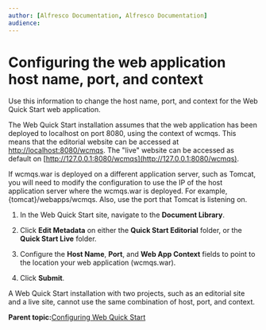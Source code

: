 ```yaml
---
author: [Alfresco Documentation, Alfresco Documentation]
audience: 
---
```


# Configuring the web application host name, port, and context

Use this information to change the host name, port, and context for the Web Quick Start web application.

The Web Quick Start installation assumes that the web application has been deployed to localhost on port 8080, using the context of wcmqs. This means that the editorial website can be accessed at [http://localhost:8080/wcmqs](http://localhost:8080/wcmqs). The "live" website can be accessed as default on [http://127.0.0.1:8080/wcmqs](http://127.0.0.1:8080/wcmqs).

If wcmqs.war is deployed on a different application server, such as Tomcat, you will need to modify the configuration to use the IP of the host application server where the wcmqs.war is deployed. For example, \{tomcat\}/webapps/wcmqs. Also, use the port that Tomcat is listening on.

1.  In the Web Quick Start site, navigate to the **Document Library**.

2.  Click **Edit Metadata** on either the **Quick Start Editorial** folder, or the **Quick Start Live** folder.

3.  Configure the **Host Name**, **Port**, and **Web App Context** fields to point to the location your web application \(wcmqs.war\).

4.  Click **Submit**.


A Web Quick Start installation with two projects, such as an editorial site and a live site, cannot use the same combination of host, port, and context.

**Parent topic:**[Configuring Web Quick Start](../tasks/WQS-config.md)

